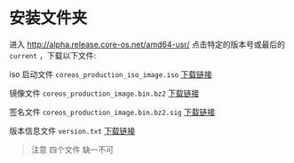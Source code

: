 # 安装文件夹

进入 http://alpha.release.core-os.net/amd64-usr/ 点击特定的版本号或最后的 `current` ，下载以下文件:

iso 启动文件 `coreos_production_iso_image.iso` [下载链接](http://alpha.release.core-os.net/amd64-usr/current/coreos_production_iso_image.iso)

镜像文件 `coreos_production_image.bin.bz2` [下载链接](http://alpha.release.core-os.net/amd64-usr/current/coreos_production_image.bin.bz2)

签名文件 `coreos_production_image.bin.bz2.sig` [下载链接](http://alpha.release.core-os.net/amd64-usr/current/coreos_production_image.bin.bz2.sig)

版本信息文件 `version.txt` [下载链接](http://alpha.release.core-os.net/amd64-usr/current/version.txt)

> 注意 四个文件 缺一不可
